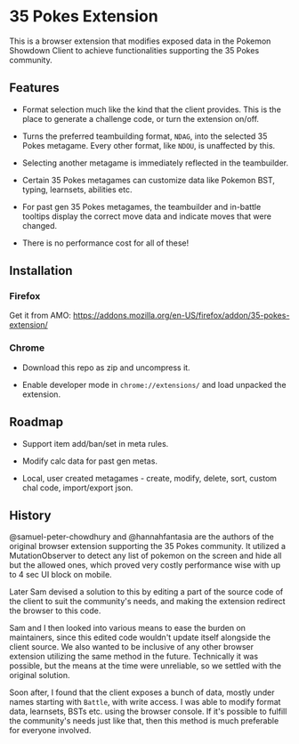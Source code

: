 # 35 Pokes Extension

This is a browser extension that modifies exposed data in the Pokemon Showdown Client to achieve functionalities supporting the 35 Pokes community.

## Features

- Format selection much like the kind that the client provides. This is the place to generate a challenge code, or turn the extension on/off.

- Turns the preferred teambuilding format, `NDAG`, into the selected 35 Pokes metagame. Every other format, like `NDOU`, is unaffected by this.

- Selecting another metagame is immediately reflected in the teambuilder.

- Certain 35 Pokes metagames can customize data like Pokemon BST, typing, learnsets, abilities etc.

- For past gen 35 Pokes metagames, the teambuilder and in-battle tooltips display the correct move data and indicate moves that were changed.

- There is no performance cost for all of these!

## Installation

### Firefox

Get it from AMO: https://addons.mozilla.org/en-US/firefox/addon/35-pokes-extension/

### Chrome

- Download this repo as zip and uncompress it.

- Enable developer mode in `chrome://extensions/` and load unpacked the extension.

## Roadmap

- Support item add/ban/set in meta rules.

- Modify calc data for past gen metas.

- Local, user created metagames - create, modify, delete, sort, custom chal code, import/export json.

## History

@samuel-peter-chowdhury and @hannahfantasia are the authors of the original browser extension supporting the 35 Pokes community. It utilized a MutationObserver to detect any list of pokemon on the screen and hide all but the allowed ones, which proved very costly performance wise with up to 4 sec UI block on mobile.

Later Sam devised a solution to this by editing a part of the source code of the client to suit the community's needs, and making the extension redirect the browser to this code.

Sam and I then looked into various means to ease the burden on maintainers, since this edited code wouldn't update itself alongside the client source. We also wanted to be inclusive of any other browser extension utilizing the same method in the future. Technically it was possible, but the means at the time were unreliable, so we settled with the original solution.

Soon after, I found that the client exposes a bunch of data, mostly under names starting with `Battle`, with write access. I was able to modify format data, learnsets, BSTs etc. using the browser console. If it's possible to fulfill the community's needs just like that, then this method is much preferable for everyone involved.
